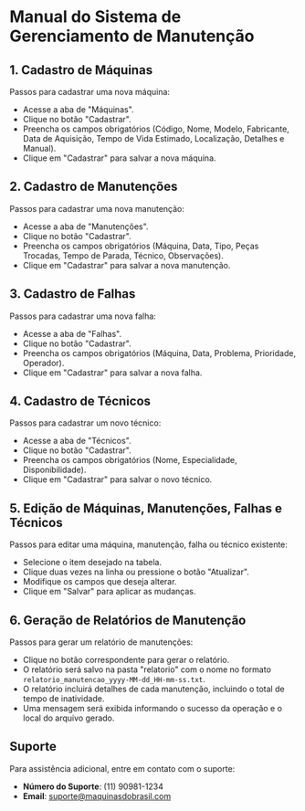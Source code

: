 
# Manual do Sistema de Gerenciamento de Manutenção

## 1. Cadastro de Máquinas
Passos para cadastrar uma nova máquina:
- Acesse a aba de "Máquinas".
- Clique no botão "Cadastrar".
- Preencha os campos obrigatórios (Código, Nome, Modelo, Fabricante, Data de Aquisição, Tempo de Vida Estimado, Localização, Detalhes e Manual).
- Clique em "Cadastrar" para salvar a nova máquina.

## 2. Cadastro de Manutenções
Passos para cadastrar uma nova manutenção:
- Acesse a aba de "Manutenções".
- Clique no botão "Cadastrar".
- Preencha os campos obrigatórios (Máquina, Data, Tipo, Peças Trocadas, Tempo de Parada, Técnico, Observações).
- Clique em "Cadastrar" para salvar a nova manutenção.

## 3. Cadastro de Falhas
Passos para cadastrar uma nova falha:
- Acesse a aba de "Falhas".
- Clique no botão "Cadastrar".
- Preencha os campos obrigatórios (Máquina, Data, Problema, Prioridade, Operador).
- Clique em "Cadastrar" para salvar a nova falha.

## 4. Cadastro de Técnicos
Passos para cadastrar um novo técnico:
- Acesse a aba de "Técnicos".
- Clique no botão "Cadastrar".
- Preencha os campos obrigatórios (Nome, Especialidade, Disponibilidade).
- Clique em "Cadastrar" para salvar o novo técnico.

## 5. Edição de Máquinas, Manutenções, Falhas e Técnicos
Passos para editar uma máquina, manutenção, falha ou técnico existente:
- Selecione o item desejado na tabela.
- Clique duas vezes na linha ou pressione o botão "Atualizar".
- Modifique os campos que deseja alterar.
- Clique em "Salvar" para aplicar as mudanças.

## 6. Geração de Relatórios de Manutenção
Passos para gerar um relatório de manutenções:
- Clique no botão correspondente para gerar o relatório.
- O relatório será salvo na pasta "relatorio" com o nome no formato `relatorio_manutencao_yyyy-MM-dd_HH-mm-ss.txt`.
- O relatório incluirá detalhes de cada manutenção, incluindo o total de tempo de inatividade.
- Uma mensagem será exibida informando o sucesso da operação e o local do arquivo gerado.

## Suporte
Para assistência adicional, entre em contato com o suporte:
- **Número do Suporte**: (11) 90981-1234
- **Email**: suporte@maquinasdobrasil.com
